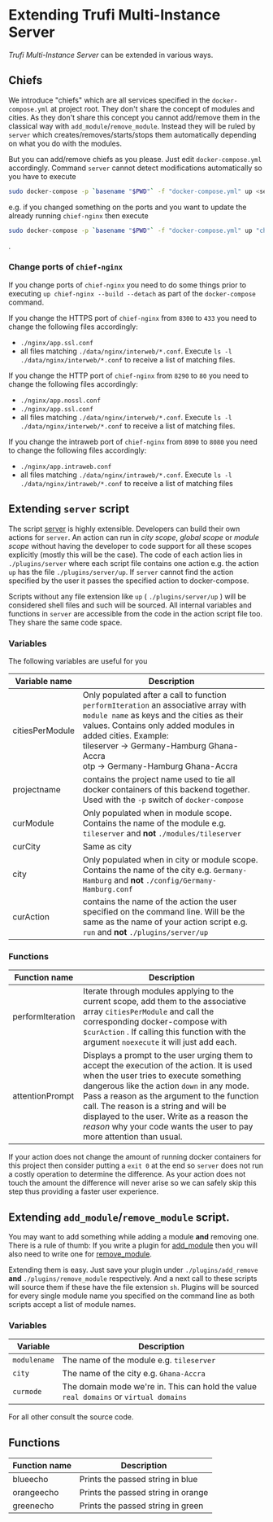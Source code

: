 # Extending Trufi Multi-Instance Server 

*Trufi Multi-Instance Server* can be extended in various ways.

## Chiefs

We introduce "chiefs" which are all services specified in the `docker-compose.yml` at project root. They don't share the concept of modules and cities. As they don't share this concept you cannot add/remove them in the classical way with `add_module`/`remove_module`. Instead they will be ruled by `server` which creates/removes/starts/stops them automatically depending on what you do with the modules.

But you can add/remove chiefs as you please. Just edit `docker-compose.yml` accordingly. Command `server` cannot detect modifications automatically so you have to execute

```bash
sudo docker-compose -p `basename "$PWD"` -f "docker-compose.yml" up <servicename> --build --detach
```

e.g. if you changed something on the ports and you want to update the already running `chief-nginx` then execute

```bash
sudo docker-compose -p `basename "$PWD"` -f "docker-compose.yml" up "chief-nginx" --build --detach
```

.

### Change ports of `chief-nginx`

If you change ports of `chief-nginx` you need to do some things prior to executing `up chief-nginx --build --detach` as part of the `docker-compose` command.

If you change the HTTPS port of `chief-nginx` from `8300` to `433` you need to change the following files accordingly:

- `./nginx/app.ssl.conf`
- all files matching `./data/nginx/interweb/*.conf`. Execute `ls -l ./data/nginx/interweb/*.conf` to receive a list of matching files.

If you change the HTTP port of `chief-nginx` from `8290` to `80` you need to change the following files accordingly:

- `./nginx/app.nossl.conf`
- `./nginx/app.ssl.conf`
- all files matching `./data/nginx/interweb/*.conf`. Execute `ls -l ./data/nginx/interweb/*.conf` to receive a list of matching files.

If you change the intraweb port of `chief-nginx` from `8090` to `8080` you need to change the following files accordingly:

- `./nginx/app.intraweb.conf`
- all files matching `./data/nginx/intraweb/*.conf`. Execute `ls -l ./data/nginx/intraweb/*.conf` to receive a list of matching files

## Extending `server` script

The script [server](./commands/server.md) is highly extensible. Developers can build their own actions for `server`. An action can run in *city scope*, *global scope* or *module scope* without having the developer to code support for all these scopes explicitly (mostly this will be the case). The code of each action lies in `./plugins/server` where each script file contains one action e.g. the action `up` has the file `./plugins/server/up`. If `server` cannot find the action specified by the user it passes the specified action to docker-compose.

Scripts without any file extension like `up` ( `./plugins/server/up` )  will be considered shell files and such will be sourced. All internal variables and functions in `server` are accessible from the code in the action script file too. They share the same code space.

### Variables

The following variables are useful for you

| Variable name  | Description                                                  |
| -------------- | ------------------------------------------------------------ |
| citiesPerModule | Only populated after a call to function `performIteration` an associative array with `module name` as keys and the cities as their values. Contains only added modules in added cities. Example:<br />tileserver -> Germany-Hamburg Ghana-Accra<br />otp -> Germany-Hamburg Ghana-Accra |
| projectname    | contains the project name used to tie all docker containers of this backend together. Used with the `-p` switch of `docker-compose` |
| curModule      | Only populated when in module scope. Contains the name of the module e.g. `tileserver`  and **not** `./modules/tileserver` |
| curCity        | Same as city                                                 |
| city           | Only populated when in city or module scope. Contains the name of the city e.g. `Germany-Hamburg` and **not** `./config/Germany-Hamburg.conf` |
| curAction      | contains the name of the action the user specified on the command line. Will be the same as the name of your action script e.g. `run` and **not** `./plugins/server/up` |

### Functions

| Function name    | Description                                                  |
| ---------------- | ------------------------------------------------------------ |
| performIteration | Iterate through modules applying to the current scope, add them to the associative array `citiesPerModule` and call the corresponding docker-compose with `$curAction` . If calling this function with the argument `noexecute` it will just add each. |
| attentionPrompt  | Displays a prompt to the user urging them to accept the execution of the action. It is used when the user tries to execute something dangerous like the action `down` in any mode. Pass a reason as the argument to the function call. The reason is a string and will be displayed to the user. Write as a reason the *reason* why your code wants the user to pay more attention than usual. |

If your action does not change the amount of running docker containers for this project then consider putting a `exit 0` at the end so `server` does not run a costly operation to determine the difference. As your action does not touch the amount the difference will never arise so we can safely skip this step thus providing a faster user experience.

## Extending `add_module`/`remove_module` script.

You may want to add something while adding a module **and** removing one. There is a rule of thumb: If you write a plugin for [add_module](./commands/add_module.md) then you will also need to write one for [remove_module](./commands/remove_module).

Extending them is easy. Just save your plugin under `./plugins/add_remove` **and** `./plugins/remove_module` respectively. And a next call to these scripts will source them if these have the file extension `sh`. Plugins will be sourced for every single module name you specified on the command line as both scripts accept a list of module names. 

### Variables

| Variable     | Description                                                  |
| ------------ | ------------------------------------------------------------ |
| `modulename` | The name of the module e.g. `tileserver`                     |
| `city`       | The name of the city e.g. `Ghana-Accra`                      |
| `curmode`    | The domain mode we're in. This can hold the value `real domains` or `virtual domains` |

For all other consult the source code.

## Functions

| Function name | Description                        |
| ------------- | ---------------------------------- |
| blueecho      | Prints the passed string in blue   |
| orangeecho    | Prints the passed string in orange |
| greenecho     | Prints the passed string in green  |

